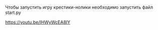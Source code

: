Чтобы запустить игру крестики-нолики необходимо запустить файл start.py

https://youtu.be/IHWyWcEA8lY
